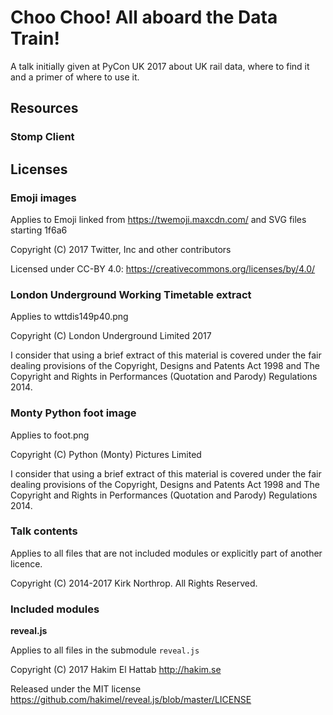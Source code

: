# Choo Choo! All aboard the Data Train!

A talk initially given at PyCon UK 2017 about UK rail data, where to find it and a primer of where to use it.

## Resources

### Stomp Client



## Licenses

### Emoji images

Applies to Emoji linked from https://twemoji.maxcdn.com/ and SVG files starting 1f6a6

Copyright (C) 2017 Twitter, Inc and other contributors

Licensed under CC-BY 4.0: https://creativecommons.org/licenses/by/4.0/

### London Underground Working Timetable extract

Applies to wttdis149p40.png

Copyright (C) London Underground Limited 2017

I consider that using a brief extract of this material is covered under the fair dealing provisions of the Copyright, Designs and Patents Act 1998 and The Copyright and Rights in Performances (Quotation and Parody) Regulations 2014.

### Monty Python foot image

Applies to foot.png

Copyright (C) Python (Monty) Pictures Limited

I consider that using a brief extract of this material is covered under the fair dealing provisions of the Copyright, Designs and Patents Act 1998 and The Copyright and Rights in Performances (Quotation and Parody) Regulations 2014.

### Talk contents

Applies to all files that are not included modules or explicitly part of another licence.

Copyright (C) 2014-2017 Kirk Northrop. All Rights Reserved.

### Included modules

**reveal.js**

Applies to all files in the submodule `reveal.js`

Copyright (C) 2017 Hakim El Hattab <http://hakim.se>

Released under the MIT license <https://github.com/hakimel/reveal.js/blob/master/LICENSE>
